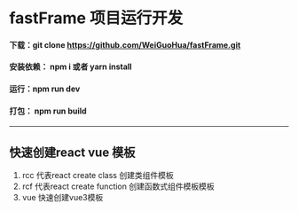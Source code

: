 # fastFrame 项目运行开发
#### 下载：git clone  https://github.com/WeiGuoHua/fastFrame.git

#### 安装依赖： npm i 或者 yarn install
#### 运行：npm run dev
#### 打包： npm run build 
*********
 ## 快速创建react  vue 模板
1.  rcc 代表react create class  创建类组件模板
2.  rcf 代表react create function  创建函数式组件模板模板
3.  vue 快速创建vue3模板

